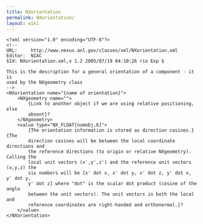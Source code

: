 ```yaml
---
title: NXorientation
permalink: NXorientation/
layout: wiki
---
```


    <?xml version="1.0" encoding="UTF-8"?>
    <!--
    URL:     http://www.nexus.anl.gov/classes/xml/NXorientation.xml
    Editor:  NIAC
    $Id: NXorientation.xml,v 1.2 2005/07/19 04:10:26 rio Exp $

    This is the description for a general orientation of a component - it is
    used by the NXgeometry class
    -->
    <NXorientation name="{name of orientation}">
        <NXgeometry name="">
            {Link to another object if we are using relative positioning, else 
            absent}? 
        </NXgeometry>
        <value type="NX_FLOAT[numobj,6]">
            {The orientation information is stored as direction cosines.}{The
            direction cosines will be between the local coordinate directions and
            the reference directions (to origin or relative NXgeometry). Calling the
            local unit vectors (x',y',z') and the reference unit vectors (x,y,z) the
            six numbers will be [x' dot x, x' dot y, x' dot z, y' dot x, y' dot y,
            y' dot z] where "dot" is the scalar dot product (cosine of the angle
            between the unit vectors). The unit vectors in both the local and
            reference coordinates are right-handed and orthonormal.}?
        </value>
    </NXorientation>
